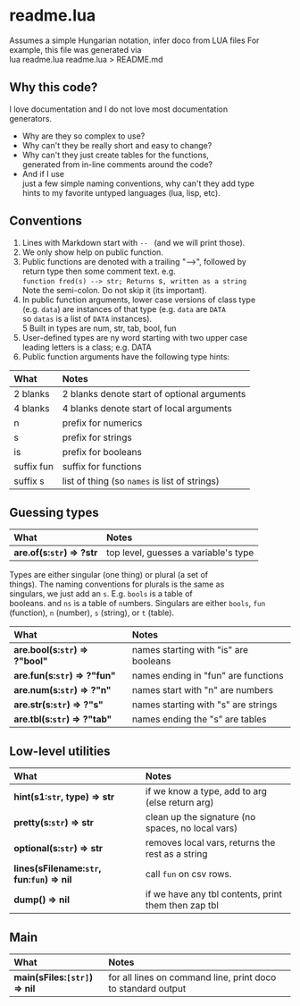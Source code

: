 
#	readme.lua	

Assumes a simple Hungarian notation,  infer doco from LUA files	
For example, this file was generated via	
      lua readme.lua readme.lua > README.md	
   	
## Why this code?	
I love documentation and I do not love most documentation 	
generators. 	
- Why are they so complex to use? 	
- Why can't they be really short and easy to change?	
- Why can't they just create tables for the functions,	
generated from in-line comments around the code? 	
- And if I use	
just a few simple naming conventions, why can't they add type	
hints to my favorite untyped languages (lua, lisp, etc).	
  	
## Conventions	
 	
1. Lines with Markdown start with `-- ` (and  we will print those).	
2. We only show help on public function.	
3. Public functions are denoted with a  trailing "-->", followed by 	
   return type then some comment text. e.g.     	
   `function fred(s) --> str; Returns `s`, written as a string`   	
   Note the semi-colon. Do not skip it (its important).	
4. In public function arguments, lower case versions of class type 	
   (e.g. `data`) are instances of that type (e.g.  `data` are `DATA` 	
   so `datas` is a list of `DATA` instances).	
5  Built in types are num, str, tab, bool, fun	
6. User-defined types are ny word starting with two upper case 	
   leading letters is a class; e.g. DATA	
7. Public function arguments have the following type hints:	
   	
| What        | Notes                                         |                                     	
|:------------|:----------------------------------------------|	
| 2 blanks    | 2 blanks denote start of optional arguments   |	
| 4 blanks    | 4 blanks denote start of local arguments      |	
| n           | prefix for numerics                           |	
| s           | prefix for strings                            |	
| is          | prefix for booleans                           |	
| suffix fun  | suffix for functions                          |                      	
| suffix s    | list of thing (so `names` is list of strings) |]]) end	
    	
## Guessing types	

| What | Notes |
|:---|:---|
| <b>are.of(s:`str`) &rArr;  ?str</b> |   top level, guesses a variable's type |


Types are either singular (one thing) or plural (a set of	
things). The naming conventions for plurals is the same as	
singulars, we just add an `s`. E.g. `bools` is a table of	
booleans. and `ns` is a table of `n`umbers.	
Singulars are either `bools`, `fun` (function),	
`n` (number), `s` (string), or `t` (table).	

| What | Notes |
|:---|:---|
| <b>are.bool(s:`str`) &rArr;  ?"bool"</b> |  names starting with "is" are booleans |
| <b>are.fun(s:`str`) &rArr;  ?"fun"</b> |  names ending in "fun" are functions |
| <b>are.num(s:`str`) &rArr;  ?"n"</b> |  names start with "n" are numbers  |
| <b>are.str(s:`str`) &rArr;  ?"s"</b> |  names starting with "s" are strings |
| <b>are.tbl(s:`str`) &rArr;  ?"tab"</b> |  names ending the "s" are tables |


## Low-level utilities	

| What | Notes |
|:---|:---|
| <b>hint(s1:`str`, type) &rArr;  str</b> |  if we know a type, add to arg (else return arg) |
| <b>pretty(s:`str`) &rArr;  str</b> |  clean up the signature (no spaces, no local vars) |
| <b>optional(s:`str`) &rArr;  str</b> |  removes local vars, returns the rest as a string |
| <b>lines(sFilename:`str`,  fun:`fun`) &rArr;  nil</b> |  call `fun` on csv rows. |
| <b>dump() &rArr;  nil</b> |  if we have any tbl contents, print them then zap tbl |


## Main	

| What | Notes |
|:---|:---|
| <b>main(sFiles:`[str]`) &rArr;  nil</b> |  for all lines on command line, print doco to standard output |


